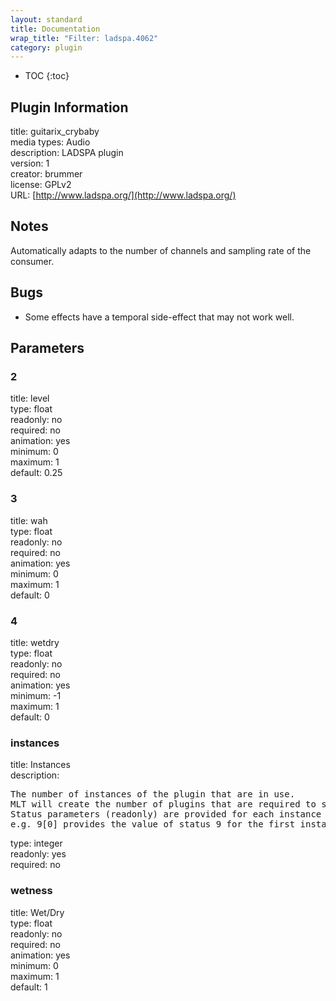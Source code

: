 ```yaml
---
layout: standard
title: Documentation
wrap_title: "Filter: ladspa.4062"
category: plugin
---
```

* TOC
{:toc}

## Plugin Information

title: guitarix_crybaby  
media types:
Audio  
description: LADSPA plugin  
version: 1  
creator: brummer  
license: GPLv2  
URL: [http://www.ladspa.org/](http://www.ladspa.org/)  

## Notes

Automatically adapts to the number of channels and sampling rate of the consumer.

## Bugs

* Some effects have a temporal side-effect that may not work well.


## Parameters

### 2

title: level    
type: float  
readonly: no  
required: no  
animation: yes  
minimum: 0  
maximum: 1  
default: 0.25  

### 3

title: wah    
type: float  
readonly: no  
required: no  
animation: yes  
minimum: 0  
maximum: 1  
default: 0  

### 4

title: wetdry    
type: float  
readonly: no  
required: no  
animation: yes  
minimum: -1  
maximum: 1  
default: 0  

### instances

title: Instances    
description:
<pre>
The number of instances of the plugin that are in use.
MLT will create the number of plugins that are required to support the number of audio channels.
Status parameters (readonly) are provided for each instance and are accessed by specifying the instance number after the identifier (starting at zero).
e.g. 9[0] provides the value of status 9 for the first instance.
</pre>
type: integer  
readonly: yes  
required: no  

### wetness

title: Wet/Dry    
type: float  
readonly: no  
required: no  
animation: yes  
minimum: 0  
maximum: 1  
default: 1  

